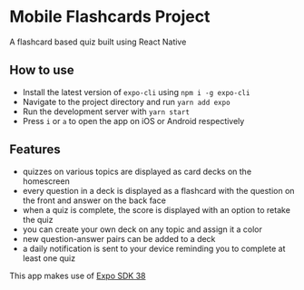 # Mobile Flashcards Project

A flashcard based quiz built using React Native

## How to use

- Install the latest version of `expo-cli` using `npm i -g expo-cli`
- Navigate to the project directory and run `yarn add expo`
- Run the development server with `yarn start`
- Press `i` or `a` to open the app on iOS or Android respectively

## Features

- quizzes on various topics are displayed as card decks on the homescreen
- every question in a deck is displayed as a flashcard with the question on the front and answer on the back face
- when a quiz is complete, the score is displayed with an option to retake the quiz
- you can create your own deck on any topic and assign it a color
- new question-answer pairs can be added to a deck
- a daily notification is sent to your device reminding you to complete at least one quiz


This app makes use of [Expo SDK 38](https://dev.to/expo/expo-sdk-38-is-now-available-5aa0) 